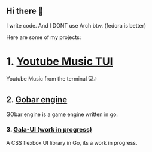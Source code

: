 ## Hi there 👋

I write code. And I DONT use Arch btw. (fedora is better)

Here are some of my projects: 
# 1. [Youtube Music TUI](https://github.com/BrownNPC/Youtube-Music-TUI)
Youtube Music from the terminal 💻🎶
## 2. [Gobar engine](https://github.com/BrownNPC/GOBAR-Engine)
GObar engine is a game engine written in go.

### 3. [Gala-UI (work in progress)]()
A CSS flexbox UI library in Go, its a work in progress.

